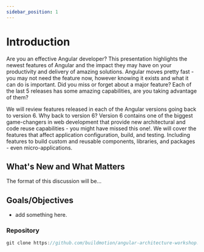 ```yaml
---
sidebar_position: 1
---
```


# Introduction

Are you an effective Angular developer? This presentation highlights the newest features of Angular and the impact they may have on your productivity and delivery of amazing solutions. Angular moves pretty fast - you may not need the feature now, however knowing it exists and what it can do is important. Did you miss or forget about a major feature? Each of the last 5 releases has some amazing capabilities, are you taking advantage of them?

We will review features released in each of the Angular versions going back to version 6. Why back to version 6? Version 6 contains one of the biggest game-changers in web development that provide new architectural and code reuse capabilities - you might have missed this one!. We will cover the features that affect application configuration, build, and testing. Including features to build custom and reusable components, libraries, and packages - even micro-applications.

## What's New and What Matters

The format of this discussion will be...

## Goals/Objectives

- add something here.

### Repository

```ts
git clone https://github.com/buildmotion/angular-architecture-workshop.git
```
